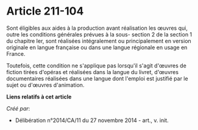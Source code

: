 # Article 211-104

Sont éligibles aux aides à la production avant réalisation les œuvres qui, outre les conditions générales prévues à la sous-
section 2 de la section 1 du chapitre Ier, sont réalisées intégralement ou principalement en version originale en langue
française ou dans une langue régionale en usage en France. 

Toutefois, cette condition ne s'applique pas lorsqu'il s'agit d'œuvres de fiction tirées d'opéras et réalisées dans la langue
du livret, d'œuvres documentaires réalisées dans une langue dont l'emploi est justifié par le sujet ou d'œuvres d'animation.

**Liens relatifs à cet article**

_Créé par_:

  - Délibération n°2014/CA/11 du 27 novembre 2014 - art., v. init.
